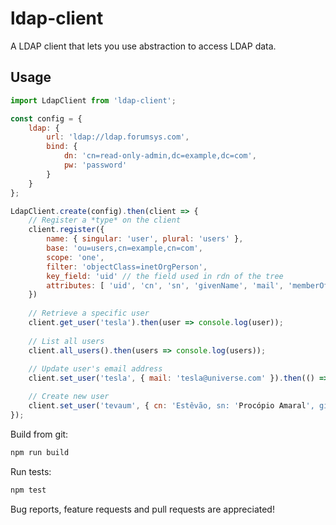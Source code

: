 ldap-client
===========

A LDAP client that lets you use abstraction to access LDAP data.

Usage
-----

```javascript
import LdapClient from 'ldap-client';

const config = {
    ldap: {
        url: 'ldap://ldap.forumsys.com',
        bind: {
            dn: 'cn=read-only-admin,dc=example,dc=com',
            pw: 'password'
        }
    }
};

LdapClient.create(config).then(client => {
	// Register a *type* on the client
	client.register({
		name: { singular: 'user', plural: 'users' },
		base: 'ou=users,cn=example,cn=com',
		scope: 'one',
		filter: 'objectClass=inetOrgPerson',
		key_field: 'uid' // the field used in rdn of the tree
		attributes: [ 'uid', 'cn', 'sn', 'givenName', 'mail', 'memberOf' ] // if not specified, all attributes (excluding system ones) are retrieved
	})
	
	// Retrieve a specific user
	client.get_user('tesla').then(user => console.log(user));
	
	// List all users
	client.all_users().then(users => console.log(users));
	
	// Update user's email address
	client.set_user('tesla', { mail: 'tesla@universe.com' }).then(() => console.log('User updated!');

	// Create new user
	client.set_user('tevaum', { cn: 'Estêvão, sn: 'Procópio Amaral', givenName: 'Samuel', mail: 'tevaum@universe.com' }).then(() => console.log('User added!');
});
```

Build from git:

```bash
npm run build
```

Run tests:

```bash
npm test
```

Bug reports, feature requests and pull requests are appreciated!
